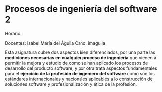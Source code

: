 

# Procesos de ingeniería del software 2

Horario:

Docentes: Isabel María del Águila Cano. imaguila

Esta asignatura cubre dos aspectos bien diferenciados, por una parte las **mediciones necesarias en cualquier proceso de ingeniería** que
vienen a permitir la mejora y estudio de como se han aplicado los procesos de desarrollo del producto software, y por otra trata aspectos
fundamentales para el **ejercicio de la profesión de ingeniero del software** como son los estándares internacionales y nacionales
aplicables a lo construcción de soluciones software y profesionalización y ética de la profesión.
